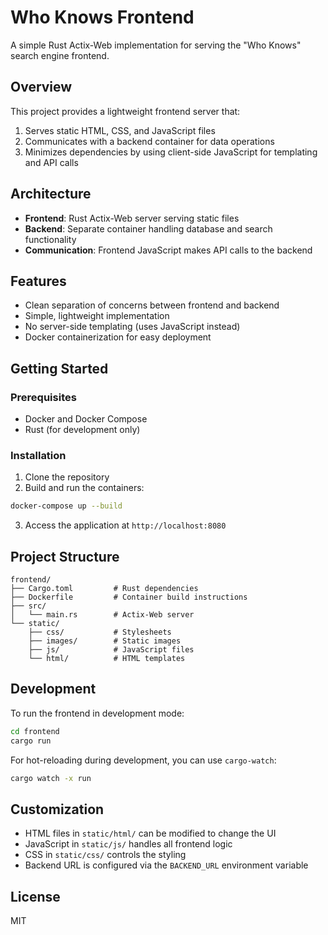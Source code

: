 # Who Knows Frontend

A simple Rust Actix-Web implementation for serving the "Who Knows" search engine frontend.

## Overview

This project provides a lightweight frontend server that:

1. Serves static HTML, CSS, and JavaScript files
2. Communicates with a backend container for data operations
3. Minimizes dependencies by using client-side JavaScript for templating and API calls

## Architecture

- **Frontend**: Rust Actix-Web server serving static files
- **Backend**: Separate container handling database and search functionality
- **Communication**: Frontend JavaScript makes API calls to the backend

## Features

- Clean separation of concerns between frontend and backend
- Simple, lightweight implementation
- No server-side templating (uses JavaScript instead)
- Docker containerization for easy deployment

## Getting Started

### Prerequisites

- Docker and Docker Compose
- Rust (for development only)

### Installation

1. Clone the repository
2. Build and run the containers:

```bash
docker-compose up --build
```

3. Access the application at `http://localhost:8080`

## Project Structure

```
frontend/
├── Cargo.toml         # Rust dependencies
├── Dockerfile         # Container build instructions
├── src/
│   └── main.rs        # Actix-Web server
└── static/
    ├── css/           # Stylesheets
    ├── images/        # Static images
    ├── js/            # JavaScript files
    └── html/          # HTML templates
```

## Development

To run the frontend in development mode:

```bash
cd frontend
cargo run
```

For hot-reloading during development, you can use `cargo-watch`:

```bash
cargo watch -x run
```

## Customization

- HTML files in `static/html/` can be modified to change the UI
- JavaScript in `static/js/` handles all frontend logic
- CSS in `static/css/` controls the styling
- Backend URL is configured via the `BACKEND_URL` environment variable

## License

MIT
